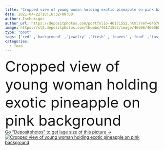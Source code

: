```yaml
---
title: 'Cropped view of young woman holding exotic pineapple on pink background '
date: 2021-04-22T10:16:32+00:00
author: Ischukigor
author_url: https://depositphotos.com/portfolio-46171552.html?ref=64678756
image: https://st2.depositphotos.com/thumbs/46171552/image/46606/466068014/api_thumb_450.jpg?forcejpeg=true
type: "post"
tags: ['red' ,'background' ,'jewelry' ,'fresh' ,'leaves' ,'food' ,'tasty' ,'delicious' ,'juicy' ,'whole' ,'ripe' ,'style' ,'nutrition' ,'fashion' ,'tropical' ,'pink' ,'manicure' ,'stylish' ,'woman' ,'organic' ,'accessories' ,'rings' ,'trendy' ,'exotic' ,'fashionable' ,'jewellery' ,'pineapple' ,'partial' ,'Cropped' ,'one person' ,'Studio Shot' ,'young adult' ]
categories: 
  - food
---
```

<div aling="center">
            <font size="60"> Cropped view of young woman holding exotic pineapple on pink background</font>   
</div>
<div>
    <a href='https://st2.depositphotos.com/thumbs/46171552/image/46606/466068014/api_thumb_450.jpg?forcejpeg=true?ref=64678756' target=_blank > Go "Depositphotos" to get lage size of this picture ->
        <img href='https://st2.depositphotos.com/thumbs/46171552/image/46606/466068014/api_thumb_450.jpg?forcejpeg=true?ref=64678756' src='https://st2.depositphotos.com/46171552/46606/i/950/depositphotos_466068014-stock-photo-cropped-view-young-woman-holding.jpg?forcejpeg=true' alt='Cropped view of young woman holding exotic pineapple on pink background' >
    </a>
</div>

